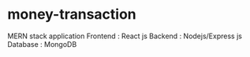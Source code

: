 # money-transaction

MERN stack application 
Frontend : React js
Backend : Nodejs/Express js
Database : MongoDB

